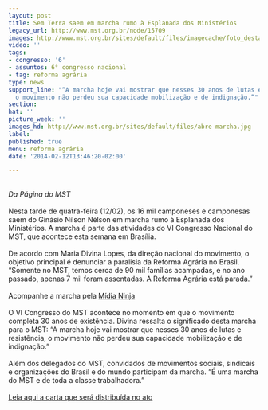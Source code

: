 ```yaml
---
layout: post
title: Sem Terra saem em marcha rumo à Esplanada dos Ministérios
legacy_url: http://www.mst.org.br/node/15709
images: http://www.mst.org.br/sites/default/files/imagecache/foto_destaque/abre marcha.jpg
video: ''
tags:
- congresso: '6'
- assuntos: 6° congresso nacional
- tag: reforma agrária
type: news
support_line: "“A marcha hoje vai mostrar que nesses 30 anos de lutas e resistência,
  o movimento não perdeu sua capacidade mobilização e de indignação.”"
section: 
hat: ''
picture_week: ''
images_hd: http://www.mst.org.br/sites/default/files/abre marcha.jpg
label: 
published: true
menu: reforma agrária
date: '2014-02-12T13:46:20-02:00'

---
```

<div>&nbsp;</div><div><em>Da Página do MST</em></div><div>&nbsp;</div><div>Nesta tarde de quatra-feira (12/02), os 16 mil camponeses e camponesas saem do Ginásio Nílson Nélson em marcha rumo à Esplanada dos Ministérios. A marcha é parte das atividades do VI Congresso Nacional do MST, que acontece esta semana em Brasília.</div><div>&nbsp;</div><div>De acordo com Maria Divina Lopes, da direção nacional do movimento, o objetivo principal é denunciar a paralisia da Reforma Agrária no Brasil. “Somente no MST, temos cerca de 90 mil famílias acampadas, e no ano passado, apenas 7 mil foram assentadas. A Reforma Agrária está parada.”</div><div>&nbsp;</div><div>Acompanhe a marcha pela&nbsp;<a href="http://t.co/hA53v2f5IM">Mídia Ninja</a></div><div>&nbsp;</div><div>O VI Congresso do MST acontece no momento em que o movimento completa 30 anos de existência. Divina ressalta o significado desta marcha para o MST: “A marcha hoje vai mostrar que nesses 30 anos de lutas e resistência, o movimento não perdeu sua capacidade mobilização e de indignação.”</div><div>&nbsp;</div><div>Além dos delegados do MST, convidados de movimentos sociais, sindicais e organizações do Brasil e do mundo participam da marcha. “É uma marcha do MST e de toda a classe trabalhadora.”</div><div>&nbsp;</div><div><a href="http://mst.org.br/sites/default/files/Carta%20Dilma.doc">Leia aqui a carta que será distribuída no ato</a></div><div>&nbsp;</div>
